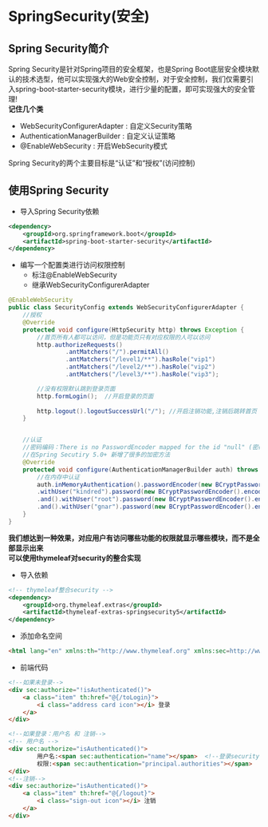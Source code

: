 # SpringSecurity(安全)
## Spring Security简介
Spring Security是针对Spring项目的安全框架，也是Spring Boot底层安全模块默认的技术选型，他可以实现强大的Web安全控制，对于安全控制，我们仅需要引入spring-boot-starter-security模块，进行少量的配置，即可实现强大的安全管理!  
**记住几个类**
- WebSecurityConfigurerAdapter : 自定义Security策略
- AuthenticationManagerBuilder : 自定义认证策略
- @EnableWebSecurity : 开启WebSecurity模式

Spring Security的两个主要目标是“认证”和“授权”(访问控制)

## 使用Spring Security
- 导入Spring Security依赖
```xml
<dependency>
    <groupId>org.springframework.boot</groupId>
    <artifactId>spring-boot-starter-security</artifactId>
</dependency>
```

- 编写一个配置类进行访问权限控制
  - 标注@EnableWebSecurity
  - 继承WebSecurityConfigurerAdapter
```java
@EnableWebSecurity
public class SecurityConfig extends WebSecurityConfigurerAdapter {
    //授权
    @Override
    protected void configure(HttpSecurity http) throws Exception {
        //首页所有人都可以访问，但是功能页只有对应权限的人可以访问
        http.authorizeRequests()
                .antMatchers("/").permitAll()
                .antMatchers("/level1/**").hasRole("vip1")
                .antMatchers("/level2/**").hasRole("vip2")
                .antMatchers("/level3/**").hasRole("vip3");

        //没有权限默认跳到登录页面
        http.formLogin();  //开启登录的页面
        
        http.logout().logoutSuccessUrl("/"); //开启注销功能,注销后跳转首页
    }


    //认证
    //密码编码：There is no PasswordEncoder mapped for the id "null" (密码需要加密)
    //在Spring Secutiry 5.0+ 新增了很多的加密方法
    @Override
    protected void configure(AuthenticationManagerBuilder auth) throws Exception {
        //在内存中认证
        auth.inMemoryAuthentication().passwordEncoder(new BCryptPasswordEncoder())
        .withUser("kindred").password(new BCryptPasswordEncoder().encode("w2snowgnar")).roles("vip2","vip3")
        .and().withUser("root").password(new BCryptPasswordEncoder().encode("w2snowgnar")).roles("vip1","vip2","vip3")
        .and().withUser("gnar").password(new BCryptPasswordEncoder().encode("w2snowgnar")).roles("vip1","vip2");
    }
}
```

**我们想达到一种效果，对应用户有访问哪些功能的权限就显示哪些模块，而不是全部显示出来**  
**可以使用thymeleaf对security的整合实现**  
- 导入依赖  
```xml
<!-- thymeleaf整合security -->
<dependency>
    <groupId>org.thymeleaf.extras</groupId>
    <artifactId>thymeleaf-extras-springsecurity5</artifactId>
</dependency>
```

- 添加命名空间
```html
<html lang="en" xmlns:th="http://www.thymeleaf.org" xmlns:sec=http://www.thymeleaf.org/extras/spring-security>
```

- 前端代码
```html
<!--如果未登录-->
<div sec:authorize="!isAuthenticated()">
    <a class="item" th:href="@{/toLogin}">
        <i class="address card icon"></i> 登录
    </a>
</div>

<!--如果登录：用户名 和 注销-->
<!-- 用户名 -->
<div sec:authorize="isAuthenticated()">
        用户名:<span sec:authentication="name"></span>  <!--登录security成功后可以用这个获取用户名-->
        权限:<span sec:authentication="principal.authorities"></span>  <!--登录security成功后可以用这个获取用户有哪些权限-->
</div>
<!--注销-->
<div sec:authorize="isAuthenticated()">
    <a class="item" th:href="@{/logout}">
        <i class="sign-out icon"></i> 注销
    </a>
</div>
```
